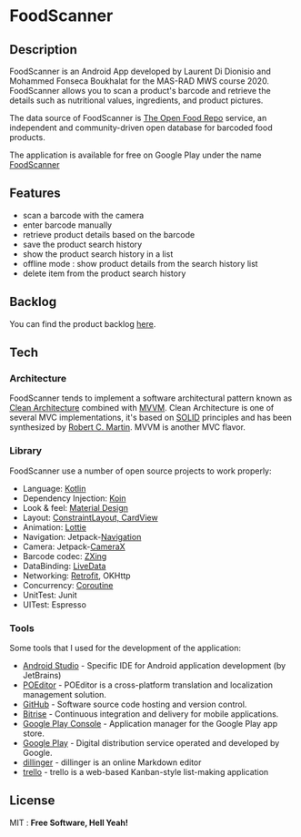# FoodScanner

## Description
FoodScanner is an Android App developed by Laurent Di Dionisio and Mohammed Fonseca Boukhalat for the MAS-RAD MWS course 2020. FoodScanner allows you to scan a product's barcode and retrieve the details such as nutritional values, ingredients, and product pictures.

The data source of FoodScanner is [The Open Food Repo](https://www.foodrepo.org/) service, an independent and community-driven open database for barcoded food products.

The application is available for free on Google Play under the name [FoodScanner](https://play.google.com/store/apps/details?id=ch.mofobo.foodscanner)

## Features
- scan a barcode with the camera
- enter barcode manually
- retrieve product details based on the barcode
- save the product search history
- show the product search history in a list
- offline mode : show product details from the search history list
- delete item from the product search history
## Backlog
You can find the product backlog [here](https://trello.com/b/8aljW8R8/foodscanner).
## Tech
### Architecture
FoodScanner tends to implement a software architectural pattern known as [Clean Architecture](https://blog.cleancoder.com/uncle-bob/2012/08/13/the-clean-architecture.html) combined with [MVVM](https://blog.mindorks.com/mvvm-architecture-android-tutorial-for-beginners-step-by-step-guide).
Clean Architecture is one of several MVC implementations, it's based on [SOLID](https://medium.com/backticks-tildes/the-s-o-l-i-d-principles-in-pictures-b34ce2f1e898) principles and has been synthesized by [Robert C. Martin](http://cleancoder.com/products). MVVM is another MVC flavor.
### Library
FoodScanner use a number of open source projects to work properly:
* Language: [Kotlin]((https://kotlinlang.org/))
* Dependency Injection: [Koin](https://insert-koin.io/)
* Look & feel: [Material Design](https://material.io/develop/android)
* Layout: [ConstraintLayout, CardView](https://developer.android.com/guide/topics/ui/declaring-layout)
* Animation: [Lottie](https://airbnb.design/lottie/)
* Navigation: Jetpack-[Navigation](https://developer.android.com/guide/navigation/navigation-getting-started)
* Camera: Jetpack-[CameraX](https://developer.android.com/training/camerax)
* Barcode codec: [ZXing](https://github.com/zxing/zxing)
* DataBinding: [LiveData](https://developer.android.com/topic/libraries/architecture/livedata)
* Networking: [Retrofit](https://square.github.io/retrofit/), OKHttp
* Concurrency: [Coroutine](https://developer.android.com/kotlin/coroutines-adv)
* UnitTest: Junit
* UITest: Espresso
### Tools
Some tools that I used for the development of the application:
* [Android Studio](https://developer.android.com/studio) - Specific IDE for Android application development (by JetBrains)
* [POEditor](https://poeditor.com/) - POEditor is a cross-platform translation and localization management solution.
* [GitHub](https://github.com) - Software source code hosting and version control.
* [Bitrise](https://www.bitrise.io) - Continuous integration and delivery for mobile applications.
* [Google Play Console](https://play.google.com/console) - Application manager for the Google Play app store.
* [Google Play](https://play.google.com/store) - Digital distribution service operated and developed by Google.
* [dillinger](https://dillinger.io/) - dillinger is an online Markdown editor
* [trello](https://trello.com/) - trello is a web-based Kanban-style list-making application

## License
MIT : **Free Software, Hell Yeah!**